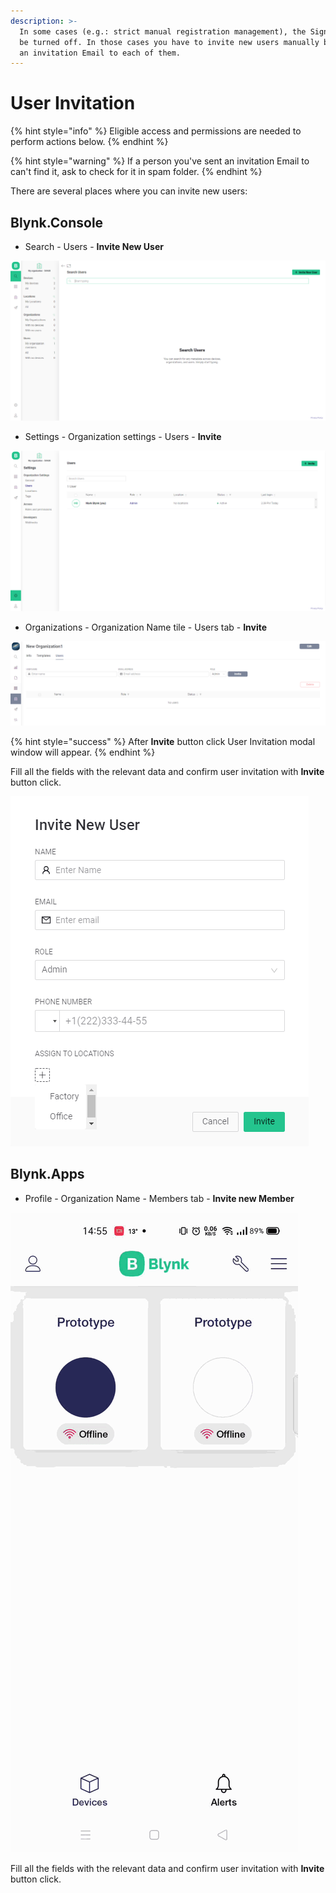 ```yaml
---
description: >-
  In some cases (e.g.: strict manual registration management), the Sign Up can
  be turned off. In those cases you have to invite new users manually by sending
  an invitation Email to each of them.
---
```


# User Invitation

{% hint style="info" %}
Eligible access and permissions are needed to perform actions below.
{% endhint %}

{% hint style="warning" %}
If a person you've sent an invitation Email to can't find it, ask to check for it in spam folder.
{% endhint %}

There are several places where you can invite new users:

## Blynk.Console

* Search - Users - **Invite New User**

![](../.gitbook/assets/suinv.png)

* Settings - Organization settings - Users - **Invite**

![](../.gitbook/assets/sosinv.png)

* Organizations - Organization Name tile - Users tab - **Invite**

![](../.gitbook/assets/orginv.png)

{% hint style="success" %}
After **Invite** button click User Invitation modal window will appear.
{% endhint %}

Fill all the fields with the relevant data and confirm user invitation with **Invite** button click.

![](../.gitbook/assets/invite_user_modal.png)

### 

### 

## Blynk.Apps

* Profile - Organization Name - Members tab - **Invite new Member**

![](../.gitbook/assets/invite.gif)

Fill all the fields with the relevant data and confirm user invitation with **Invite** button click.




